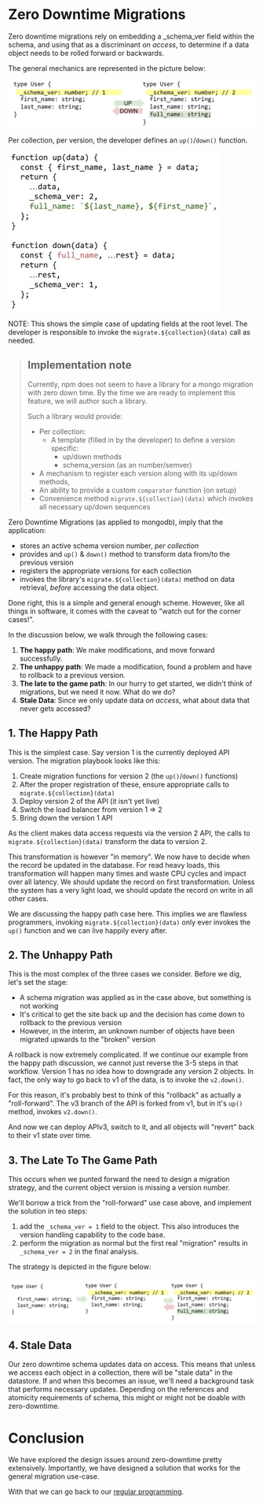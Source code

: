 # Zero Downtime Migrations 

Zero downtime migrations rely on embedding a _schema_ver field within the schema, and using that as a discriminant *on access*, to determine if a data object needs to be rolled forward or backwards.

The general mechanics are represented in the picture below:

![zero down time illustration](./zdt-demo.jpg)

Per collection, per version, the developer defines an `up()`/`down()` function.

![zero down time, up/down methods](./zdt-up-down.jpg)

NOTE: This shows the simple case of updating fields at the root level. 
The developer is responsible to invoke the `migrate.${collection}(data)` call as needed.


> ## Implementation note
> Currently, npm does not seem to have a library for a mongo migration with zero down time. 
> By the time we are ready to implement this feature, we will author such a library. 
>
> Such a library would provide:
> - Per collection:
>   - A template (filled in by the developer) to define a version specific:
>      - up/down methods
>      - schema_version (as an number/semver)
> - A mechanism to register each version along with its up/down methods, 
> - An ability to provide a custom `comparator` function (on setup)
> - Convenience method `migrate.${collection}(data)` which invokes all necessary up/down sequences

Zero Downtime Migrations (as applied to mongodb), imply that the application: 
- stores an active schema version number, _per collection_
- provides and `up()` & `down()` method to transform data from/to the previous version
- registers the appropriate versions for each collection
- invokes the library's `migrate.${collection}(data)` method on data retrieval, _before_ accessing the data object.

Done right, this is a simple and general enough scheme. However, like all things in software, it comes with the caveat to "watch out for the corner cases!".

In the discussion below, we walk through the following cases:
1. **The happy path**: We make modifications, and move forward successfully.
2. **The unhappy path**: We made a modification, found a problem and have to rollback to a previous version.
3. **The late to the game path**: In our hurry to get started, we didn't think of migrations, but we need it now. What do we do?
4. **Stale Data**: Since we only update data _on access_, what about data that never gets accessed?

## 1. The Happy Path
This is the simplest case. Say version 1 is the currently deployed API version.
The migration playbook looks like this:
1. Create migration functions for version 2 (the `up()`/`down()` functions)
2. After the proper registration of these, ensure appropriate calls to `migrate.${collection}(data)`
3. Deploy version 2 of the API (it isn't yet live)
4. Switch the load balancer from version 1 => 2
5. Bring down the version 1 API

As the client makes data access requests via the version 2 API, the calls to `migrate.${collection}(data)`
transform the data to version 2.

This transformation is however "in memory". We now have to decide when the record be updated in the database.
For read heavy loads, this transformation will happen many times and waste CPU cycles and impact over all latency. 
We should update the record on first transformation. Unless the system has a very light load, we should update
the record on write in all other cases. 

We are discussing the happy path case here. This implies we are flawless programmers, invoking 
`migrate.${collection}(data)` only ever invokes the `up()` function and we can live happily every after.


## 2. The Unhappy Path
This is the most complex of the three cases we consider. Before we dig, let's set the stage:
- A schema migration was applied as in the case above, but something is not working
- It's critical to get the site back up and the decision has come down to rollback to the previous version
- However, in the interim, an unknown number of objects have been migrated upwards to the "broken" version

A rollback is now extremely complicated. If we continue our example from the happy path discussion, 
we cannot just reverse the 3-5 steps in that workflow. Version 1 has no idea how to downgrade any version 2 objects. 
In fact, the only way to go back to v1 of the data, is to invoke the `v2.down()`.

For this reason, it's probably best to think of this "rollback" as actually a "roll-forward".
The v3 branch of the API is forked from v1, but in it's `up()` method, invokes `v2.down()`.

And now we can deploy APIv3, switch to it, and all objects will "revert" back to their v1 state over time. 

## 3. The Late To The Game Path
This occurs when we punted forward the need to design a migration strategy, and the current object version
is missing a version number.

We'll borrow a trick from the "roll-forward" use case above, and implement the solution in teo steps:
1. add the `_schema_ver = 1` field to the object. This also introduces the version handling capability to the code base.
2. perform the migration as normal but the first real "migration" results in `_schema_ver = 2` in the final analysis.

The strategy is depicted in the figure below:

![zdt-0-1-2](./zdt-0-1-2.jpg)

## 4. Stale Data
Our zero downtime schema updates data on access. This means that unless we access each object in a collection,
there will be "stale data" in the datastore. If and when this becomes an issue, we'll need a background task that performs necessary updates. Depending on the references and atomicity requirements of schema, this might or might not be doable with zero-downtime.

# Conclusion
We have explored the design issues around zero-downtime pretty extensively. Importantly, we have designed
a solution that works for the general migration use-case.

With that we can go back to our [regular programming](./index.md).